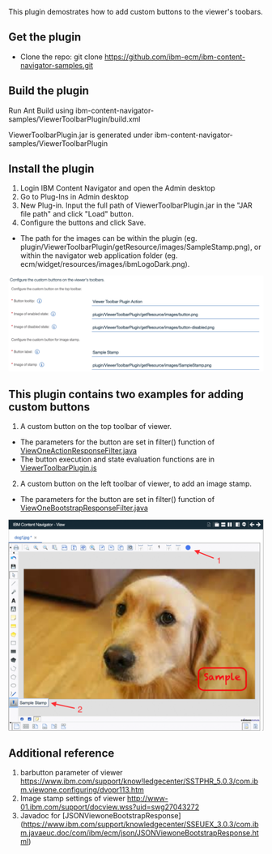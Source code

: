 This plugin demostrates how to add custom buttons to the viewer's toobars.


## Get the plugin
* Clone the repo: git clone https://github.com/ibm-ecm/ibm-content-navigator-samples.git


## Build the plugin

Run Ant Build using ibm-content-navigator-samples/ViewerToolbarPlugin/build.xml


ViewerToolbarPlugin.jar is generated under ibm-content-navigator-samples/ViewerToolbarPlugin

## Install the plugin
1. Login IBM Content Navigator and open the Admin desktop
2. Go to Plug-Ins in Admin desktop
3. New Plug-in. Input the full path of ViewerToolbarPlugin.jar in the "JAR file path" and click "Load" button.
4. Configure the buttons and click Save.  
- The path for the images can be within the plugin (eg. plugin/ViewerToolbarPlugin/getResource/images/SampleStamp.png), or  within the navigator web application folder (eg. ecm/widget/resources/images/ibmLogoDark.png).

![configuration](/ViewerToolbarPlugin/configuration.png)


## This plugin contains two examples for adding custom buttons
1. A custom button on the top toolbar of viewer.
-  The parameters for the button are set in filter() function of [ViewOneActionResponseFilter.java](/ViewerToolbarPlugin/src/com/ibm/ecm/extension/viewerToolbar/services/ViewOneActionResponseFilter.java)
-  The button execution and state evaluation functions are in [ViewerToolbarPlugin.js](/ViewerToolbarPlugin/src/com/ibm/ecm/extension/viewerToolbar/WebContent/ViewerToolbarPlugin.js)
2. A custom button on the left toolbar of viewer, to add an image stamp.
-  The parameters for the button are set in filter() function of [ViewOneBootstrapResponseFilter.java](/ViewerToolbarPlugin/src/com/ibm/ecm/extension/viewerToolbar/services/ViewOneBootstrapResponseFilter.java)

![image for examples](/ViewerToolbarPlugin/examples.png)

## Additional reference
1. barbutton parameter of viewer
https://www.ibm.com/support/know!ledgecenter/SSTPHR_5.0.3/com.ibm.viewone.configuring/dvopr113.htm
2. Image stamp settings of viewer
http://www-01.ibm.com/support/docview.wss?uid=swg27043272
3. Javadoc for [JSONViewoneBootstrapResponse]
(https://www.ibm.com/support/knowledgecenter/SSEUEX_3.0.3/com.ibm.javaeuc.doc/com/ibm/ecm/json/JSONViewoneBootstrapResponse.html)

